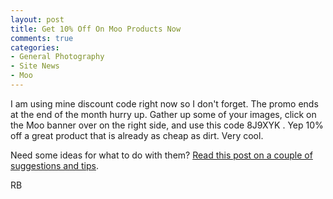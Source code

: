 ```yaml
---
layout: post
title: Get 10% Off On Moo Products Now
comments: true
categories:
- General Photography
- Site News
- Moo
---
```

I am using mine discount code right now so I don't forget. The promo ends at the end of the month hurry up. Gather up some of your images, click on the Moo banner over on the right side, and use this code 8J9XYK . Yep 10% off a great product that is already as cheap as dirt. Very cool.

Need some ideas for what to do with them? <a href="http://photo.rwboyer.com/2010/08/31/more-on-moo/">Read this post on a couple of suggestions and tips</a>.

RB